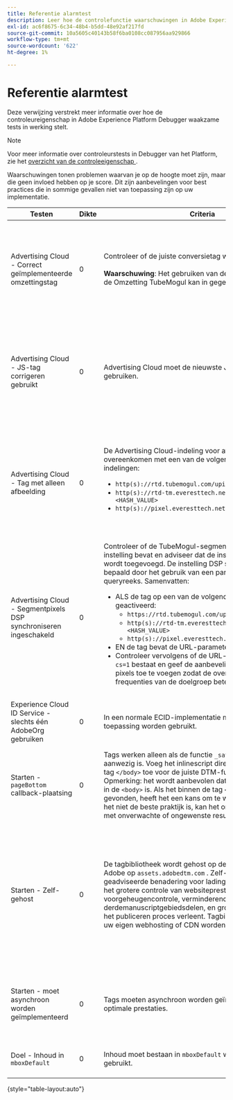 ```yaml
---
title: Referentie alarmtest
description: Leer hoe de controlefunctie waarschuwingen in Adobe Experience Platform Debugger test.
exl-id: ac6f8675-6c34-48b4-b5dd-48e92af217fd
source-git-commit: 10a5605c40143b58f6ba0108cc087956aa929866
workflow-type: tm+mt
source-wordcount: '622'
ht-degree: 1%

---
```


# Referentie alarmtest

Deze verwijzing verstrekt meer informatie over hoe de controleureigenschap in Adobe Experience Platform Debugger waakzame tests in werking stelt.

>[!NOTE]
>
>Voor meer informatie over controleurstests in Debugger van het Platform, zie het [ overzicht van de controleeigenschap ](./overview.md).

Waarschuwingen tonen problemen waarvan je op de hoogte moet zijn, maar die geen invloed hebben op je score. Dit zijn aanbevelingen voor best practices die in sommige gevallen niet van toepassing zijn op uw implementatie.

| Testen | Dikte | Criteria | Aanbeveling |
| --- | --- | --- | --- |
| Advertising Cloud - Correct geïmplementeerde omzettingstag | 0 | Controleer of de juiste conversietag wordt gebruikt.<br><br>**Waarschuwing**: Het gebruiken van de verouderde Tags van de Omzetting TubeMogul kan in gegevensverlies resulteren. | Voer een upgrade uit op de conversiepixels naar de nieuwe Advertising Cloud-tags voor conversie van alleen afbeeldingen. Dit kan het gemakkelijkst met de [ de markeringsuitbreiding van Advertising Cloud ](../../destinations/catalog/advertising/adobe-advertising-cloud.md) worden verwezenlijkt. |
| Advertising Cloud - JS-tag corrigeren gebruikt | 0 | Advertising Cloud moet de nieuwste JavaScript-tags gebruiken. | Upgrade uw Advertising Cloud JavaScript naar de nieuwste versie. Het gebruik van verouderde JavaScript-versies kan resulteren in verloren functionaliteit. Dit kan gemakkelijker door het gebruik van de [ de markeringsuitbreiding van Advertising Cloud ](../../destinations/catalog/advertising/adobe-advertising-cloud.md) worden verwezenlijkt. |
| Advertising Cloud - Tag met alleen afbeelding | 0 | De Advertising Cloud-indeling voor afbeeldingspixels moet overeenkomen met een van de volgende aanbevolen indelingen: <ul><li>`http(s)://rtd.tubemogul.com/upi/?sid=<HASH_VALUE>`</li><li>`http(s)://rtd-tm.everesttech.net/upi/?sid=<HASH_VALUE>`</li><li>`http(s)://pixel.everesttech.net/px2/<NUMERIC_ID>?`</li></ul> | Upgrade uw Advertising Cloud-pixels naar de nieuwe Advertising Cloud-tags voor alleen afbeeldingen, zodat u de volledige Advertising Cloud-functionaliteit kunt benutten. Dit kan het gemakkelijkst met de [ de markeringsuitbreiding van Advertising Cloud ](../../destinations/catalog/advertising/adobe-advertising-cloud.md) worden verwezenlijkt. |
| Advertising Cloud - Segmentpixels DSP synchroniseren ingeschakeld | 0 | Controleer of de TubeMogul-segmentpixel een DSP-instelling bevat en adviseer dat de instelling aan de pixel wordt toegevoegd. De instelling DSP synchroniseren wordt bepaald door het gebruik van een parameter voor een queryreeks. Samenvatten: <ul><li>ALS de tag op een van de volgende manieren wordt geactiveerd:<ul><li>`https://rtd.tubemogul.com/upi/?sid=<HASH_VALUE>`</li><li>`http(s)://rtd-tm.everesttech.net/upi/?sid=<HASH_VALUE>`</li><li>`http(s)://pixel.everesttech.net/px2/<NUMERIC_ID>?`</li></ul></li><li>EN de tag bevat de URL-parameter `sid=`</li><li>Controleer vervolgens of de URL-parameter `cs=0` of `cs=1` bestaat en geef de aanbeveling `cs=1` aan deze pixels toe te voegen zodat de overeenkomende frequenties van de doelgroep beter worden.</li></ul> | Voeg de URL-parameter `cs=1` toe aan de Advertising Cloud-pixels, zodat DSP synchroniseren kan plaatsvinden, waardoor de overeenkomende populatiegraad toeneemt. Dit kan het gemakkelijkst met de [ de markeringsuitbreiding van Advertising Cloud ](../../destinations/catalog/advertising/adobe-advertising-cloud.md) worden verwezenlijkt. |
| Experience Cloud ID Service - slechts één AdobeOrg gebruiken | 0 | In een normale ECID-implementatie moet één AdobeOrg-toepassing worden gebruikt. | Controleer of er meerdere AdobeOrg-id&#39;s bestaan voor deze implementatie. <br><br>[ Aanvullende informatie ](https://experienceleague.adobe.com/docs/id-service/using/intro/id-request.html) |
| Starten - `pageBottom` callback-plaatsing | 0 | Tags werken alleen als de functie `_satellite.pageBottom()` aanwezig is. Voeg het inlinescript direct vóór de afsluitende tag `</body>` toe voor de juiste DTM-functionaliteit. Opmerking: het wordt aanbevolen dat de tag de laatste tag in de `<body>` is. Als het binnen de tag `<body>` wordt gevonden, heeft het een kans om te werken, maar omdat het niet de beste praktijk is, kan het onjuist functioneren of met onverwachte of ongewenste resultaten. | Voeg het inlinescript direct vóór de afsluitende tag `</body>` toe voor de juiste DTM-functionaliteit. <br><br>[ Aanvullende informatie ](../../tags/ui/client-side/asynchronous-deployment.md) |
| Starten - Zelf-gehost | 0 | De tagbibliotheek wordt gehost op de Akamai-instantie van Adobe op `assets.adobedtm.com` . Zelf-ontvangen is de geadviseerde benadering voor ladingmarkeringen omdat het grotere controle van websiteprestaties door geheim voorgeheugencontrole, verminderend derdemanuscriptgebiedsdelen, en grotere controle van het het publiceren proces verleent. Tagbibliotheken kunnen via uw eigen webhosting of CDN worden gehost en beheerd. | Bij het laden van tags op een pagina gaat u naar zelfhosting. Hoewel hosting via de Akamai CDN in de meeste gevallen werkt, verbetert zelforhosting de paginaprestaties. <br><br> Aanvullende informatie:<ul><li>[ Gids van het Snelle begin van Markeringen ](../../tags/ui/client-side/asynchronous-deployment.md)</li><li>[ Asynchrone plaatsing ](../../tags/ui/client-side/asynchronous-deployment.md)</li></ul> |
| Starten - moet asynchroon worden geïmplementeerd | 0 | Tags moeten asynchroon worden geïmplementeerd voor optimale prestaties. | Omvat de `async` parameter in het gealigneerde manuscript om juiste markeringsfunctionaliteit te verzekeren <br><br>[ Aanvullende informatie ](../../tags/ui/client-side/asynchronous-deployment.md) |
| Doel - Inhoud in `mboxDefault` | 0 | Inhoud moet bestaan in `mboxDefault` wanneer u `at.js` gebruikt. | Controleer of de inhoud beschikbaar is. <br><br>[ Aanvullende informatie ](https://experienceleague.adobe.com/docs/target/using/implement-target/implementing-target.html) |

{style="table-layout:auto"}
